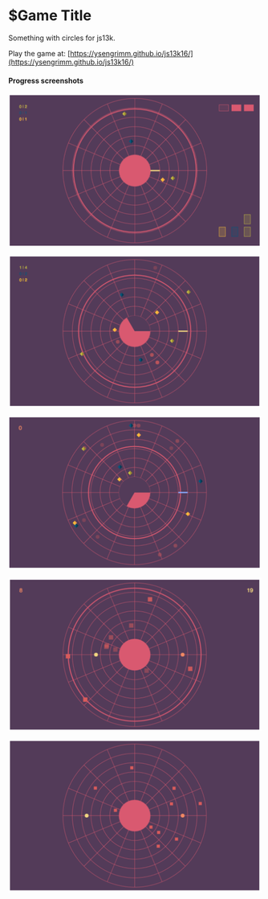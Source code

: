 # $Game Title

Something with circles for js13k.

Play the game at: [https://ysengrimm.github.io/js13k16/](https://ysengrimm.github.io/js13k16/)

#### Progress screenshots
![](https://raw.githubusercontent.com/YsenGrimm/js13k16/master/img/img5.png)

![](https://raw.githubusercontent.com/YsenGrimm/js13k16/master/img/img4.png)

![](https://raw.githubusercontent.com/YsenGrimm/js13k16/master/img/img3.png)

![](https://raw.githubusercontent.com/YsenGrimm/js13k16/master/img/img2.png)

![](https://raw.githubusercontent.com/YsenGrimm/js13k16/master/img/img1.png)